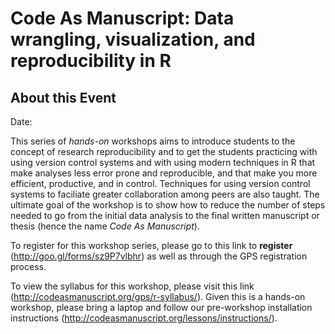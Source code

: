 
# Code As Manuscript: Data wrangling, visualization, and reproducibility in R ##

## About this Event

Date:

This series of *hands-on* workshops aims to introduce students to the
concept of research reproducibility and to get the students practicing
with using version control systems and with using modern techniques in
R that make analyses less error prone and reproducible, and that make
you more efficient, productive, and in control.  Techniques for using
version control systems to faciliate greater collaboration among peers
are also taught.  The ultimate goal of the workshop is to show how to
reduce the number of steps needed to go from the initial data analysis
to the final written manuscript or thesis (hence the name *Code As
Manuscript*).

To register for this workshop series, please go to this link to
**register** (http://goo.gl/forms/sz9P7vlbhr) as well as through the
GPS registration process.

To view the syllabus for this workshop, please visit this link
(http://codeasmanuscript.org/gps/r-syllabus/).  Given this is a
hands-on workshop, please bring a laptop and follow our pre-workshop
installation instructions
(http://codeasmanuscript.org/lessons/instructions/).

